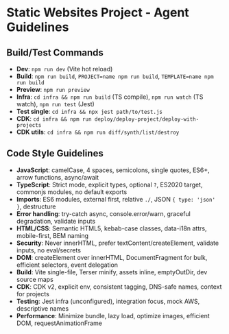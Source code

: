 # Static Websites Project - Agent Guidelines

## Build/Test Commands
- **Dev**: `npm run dev` (Vite hot reload)
- **Build**: `npm run build`, `PROJECT=name npm run build`, `TEMPLATE=name npm run build`
- **Preview**: `npm run preview`
- **Infra**: `cd infra && npm run build` (TS compile), `npm run watch` (TS watch), `npm run test` (Jest)
- **Test single**: `cd infra && npx jest path/to/test.js`
- **CDK**: `cd infra && npm run deploy/deploy-project/deploy-with-projects`
- **CDK utils**: `cd infra && npm run diff/synth/list/destroy`

## Code Style Guidelines
- **JavaScript**: camelCase, 4 spaces, semicolons, single quotes, ES6+, arrow functions, async/await
- **TypeScript**: Strict mode, explicit types, optional `?`, ES2020 target, commonjs modules, no default exports
- **Imports**: ES6 modules, external first, relative `./`, JSON `{ type: 'json' }`, destructure
- **Error handling**: try-catch async, console.error/warn, graceful degradation, validate inputs
- **HTML/CSS**: Semantic HTML5, kebab-case classes, data-i18n attrs, mobile-first, BEM naming
- **Security**: Never innerHTML, prefer textContent/createElement, validate inputs, no eval/secrets
- **DOM**: createElement over innerHTML, DocumentFragment for bulk, efficient selectors, event delegation
- **Build**: Vite single-file, Terser minify, assets inline, emptyOutDir, dev source maps
- **CDK**: CDK v2, explicit env, consistent tagging, DNS-safe names, context for projects
- **Testing**: Jest infra (unconfigured), integration focus, mock AWS, descriptive names
- **Performance**: Minimize bundle, lazy load, optimize images, efficient DOM, requestAnimationFrame
